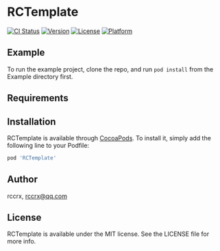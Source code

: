 # RCTemplate

[![CI Status](https://img.shields.io/travis/rccrx/RCTemplate.svg?style=flat)](https://travis-ci.org/rccrx/RCTemplate)
[![Version](https://img.shields.io/cocoapods/v/RCTemplate.svg?style=flat)](https://cocoapods.org/pods/RCTemplate)
[![License](https://img.shields.io/cocoapods/l/RCTemplate.svg?style=flat)](https://cocoapods.org/pods/RCTemplate)
[![Platform](https://img.shields.io/cocoapods/p/RCTemplate.svg?style=flat)](https://cocoapods.org/pods/RCTemplate)

## Example

To run the example project, clone the repo, and run `pod install` from the Example directory first.

## Requirements

## Installation

RCTemplate is available through [CocoaPods](https://cocoapods.org). To install
it, simply add the following line to your Podfile:

```ruby
pod 'RCTemplate'
```

## Author

rccrx, rccrx@qq.com

## License

RCTemplate is available under the MIT license. See the LICENSE file for more info.
